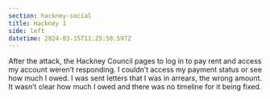 ```yaml
---
section: hackney-social
title: Hackney 1
side: left
datetime: 2024-03-15T11:25:50.597Z
---
```

After the attack, the Hackney Council pages to log in to pay rent and access my account weren’t responding. I couldn’t access my payment status or see how much I owed. I was sent letters that I was in arrears, the wrong amount. It wasn’t clear how much I owed and there was no timeline for it being fixed.
